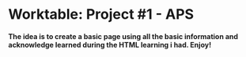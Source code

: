 # Worktable: Project #1 - APS
#### The idea is to create a basic page using all the basic information and acknowledge learned during the HTML learning i had. Enjoy!
